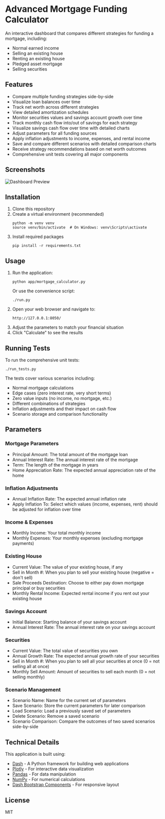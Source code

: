 # Advanced Mortgage Funding Calculator

An interactive dashboard that compares different strategies for funding a mortgage, including:

* Normal earned income
* Selling an existing house
* Renting an existing house
* Pledged asset mortgage
* Selling securities

## Features

- Compare multiple funding strategies side-by-side
- Visualize loan balances over time
- Track net worth across different strategies
- View detailed amortization schedules
- Monitor securities values and savings account growth over time
- Track monthly cash flow into/out of savings for each strategy
- Visualize savings cash flow over time with detailed charts
- Adjust parameters for all funding sources
- Apply inflation adjustments to income, expenses, and rental income
- Save and compare different scenarios with detailed comparison charts
- Receive strategy recommendations based on net worth outcomes
- Comprehensive unit tests covering all major components

## Screenshots

![Dashboard Preview](screenshot.png)

## Installation

1. Clone this repository
2. Create a virtual environment (recommended)
   ```
   python -m venv venv
   source venv/bin/activate  # On Windows: venv\Scripts\activate
   ```
3. Install required packages
   ```
   pip install -r requirements.txt
   ```

## Usage

1. Run the application:
   ```
   python app/mortgage_calculator.py
   ```
   Or use the convenience script:
   ```
   ./run.py
   ```
2. Open your web browser and navigate to:
   ```
   http://127.0.0.1:8050/
   ```
3. Adjust the parameters to match your financial situation
4. Click "Calculate" to see the results

## Running Tests

To run the comprehensive unit tests:

```
./run_tests.py
```

The tests cover various scenarios including:
- Normal mortgage calculations
- Edge cases (zero interest rate, very short terms)
- Zero value inputs (no income, no mortgage, etc.)
- Different combinations of strategies
- Inflation adjustments and their impact on cash flow
- Scenario storage and comparison functionality

## Parameters

### Mortgage Parameters
- Principal Amount: The total amount of the mortgage loan
- Annual Interest Rate: The annual interest rate of the mortgage
- Term: The length of the mortgage in years
- Home Appreciation Rate: The expected annual appreciation rate of the home

### Inflation Adjustments
- Annual Inflation Rate: The expected annual inflation rate
- Apply Inflation To: Select which values (income, expenses, rent) should be adjusted for inflation over time

### Income & Expenses
- Monthly Income: Your total monthly income
- Monthly Expenses: Your monthly expenses (excluding mortgage payments)

### Existing House
- Current Value: The value of your existing house, if any
- Sell in Month #: When you plan to sell your existing house (negative = don't sell)
- Sale Proceeds Destination: Choose to either pay down mortgage principal or buy securities
- Monthly Rental Income: Expected rental income if you rent out your existing house

### Savings Account
- Initial Balance: Starting balance of your savings account
- Annual Interest Rate: The annual interest rate on your savings account

### Securities
- Current Value: The total value of securities you own
- Annual Growth Rate: The expected annual growth rate of your securities
- Sell in Month #: When you plan to sell all your securities at once (0 = not selling all at once)
- Monthly Sell Amount: Amount of securities to sell each month (0 = not selling monthly)

### Scenario Management
- Scenario Name: Name for the current set of parameters
- Save Scenario: Store the current parameters for later comparison
- Load Scenario: Load a previously saved set of parameters
- Delete Scenario: Remove a saved scenario
- Scenario Comparison: Compare the outcomes of two saved scenarios side-by-side

## Technical Details

This application is built using:

- [Dash](https://dash.plotly.com/) - A Python framework for building web applications
- [Plotly](https://plotly.com/python/) - For interactive data visualization
- [Pandas](https://pandas.pydata.org/) - For data manipulation
- [NumPy](https://numpy.org/) - For numerical calculations
- [Dash Bootstrap Components](https://dash-bootstrap-components.opensource.faculty.ai/) - For responsive layout

## License

MIT